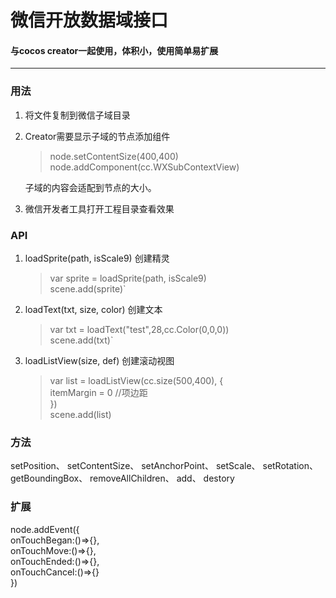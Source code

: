 # 微信开放数据域接口
#### 与cocos creator一起使用，体积小，使用简单易扩展
---
### 用法  
1. 将文件复制到微信子域目录  
2. Creator需要显示子域的节点添加组件    
    >node.setContentSize(400,400)  
     node.addComponent(cc.WXSubContextView)  
   
      子域的内容会适配到节点的大小。
3. 微信开发者工具打开工程目录查看效果

### API
1. loadSprite(path, isScale9) 创建精灵  
   >var sprite = loadSprite(path, isScale9)  
   >scene.add(sprite)`

2. loadText(txt, size, color) 创建文本 
   >var txt = loadText("test",28,cc.Color(0,0,0))  
   >scene.add(txt)`
   
3. loadListView(size, def) 创建滚动视图   
   >var list = loadListView(cc.size(500,400), {  
   >   itemMargin = 0          //项边距  
   >})  
   >scene.add(list)
   
### 方法
 setPosition、  setContentSize、 setAnchorPoint、 setScale、 setRotation、 getBoundingBox、 removeAllChildren、 add、 destory
### 扩展
node.addEvent({  
  onTouchBegan:()=>{},  
  onTouchMove:()=>{},  
  onTouchEnded:()=>{},  
  onTouchCancel:()=>{}  
})
